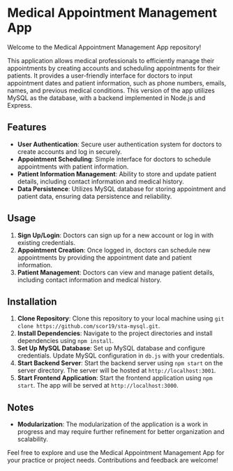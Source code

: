 # Medical Appointment Management App

Welcome to the Medical Appointment Management App repository!

This application allows medical professionals to efficiently manage their appointments by creating accounts and scheduling appointments for their patients. It provides a user-friendly interface for doctors to input appointment dates and patient information, such as phone numbers, emails, names, and previous medical conditions. This version of the app utilizes MySQL as the database, with a backend implemented in Node.js and Express.

## Features

- **User Authentication**: Secure user authentication system for doctors to create accounts and log in securely.
- **Appointment Scheduling**: Simple interface for doctors to schedule appointments with patient information.
- **Patient Information Management**: Ability to store and update patient details, including contact information and medical history.
- **Data Persistence**: Utilizes MySQL database for storing appointment and patient data, ensuring data persistence and reliability.

## Usage

1. **Sign Up/Login**: Doctors can sign up for a new account or log in with existing credentials.
2. **Appointment Creation**: Once logged in, doctors can schedule new appointments by providing the appointment date and patient information.
3. **Patient Management**: Doctors can view and manage patient details, including contact information and medical history.

## Installation

1. **Clone Repository**: Clone this repository to your local machine using `git clone https://github.com/scor19/sta-mysql.git`.
2. **Install Dependencies**: Navigate to the project directories and install dependencies using `npm install`.
3. **Set Up MySQL Database**: Set up MySQL database and configure credentials. Update MySQL configuration in `db.js` with your credentials.
4. **Start Backend Server**: Start the backend server using `npm start` on the server directory. The server will be hosted at `http://localhost:3001`.
5. **Start Frontend Application**: Start the frontend application using `npm start`. The app will be served at `http://localhost:3000`.

## Notes

- **Modularization**: The modularization of the application is a work in progress and may require further refinement for better organization and scalability.

Feel free to explore and use the Medical Appointment Management App for your practice or project needs. Contributions and feedback are welcome!
